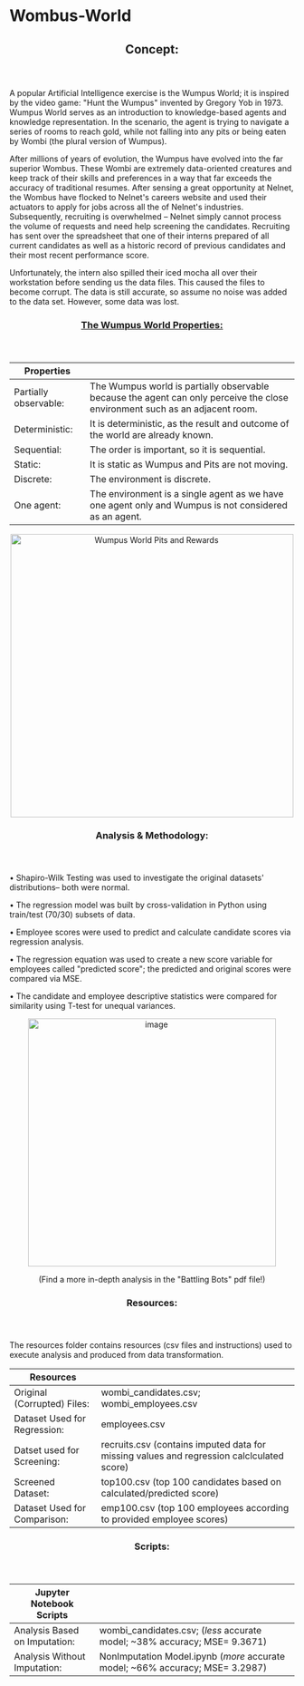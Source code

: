 # Wombus-World
<p align="center">
 <header>
   <h2>Concept:</h2>
 </header>
 </p>

   A popular Artificial Intelligence exercise is the Wumpus World; it is inspired by the video game: "Hunt the Wumpus" invented by Gregory Yob in 1973. Wumpus World serves as an introduction to knowledge-based agents and knowledge representation. In the scenario, the agent is trying to navigate a series of rooms to reach gold, while not falling into any pits or being eaten by Wombi (the plural version of Wumpus).
  
   After millions of years of evolution, the Wumpus have evolved into the far superior Wombus. These Wombi are extremely data-oriented creatures and keep track of their skills and preferences in a way that far exceeds the accuracy of traditional resumes. After sensing a great opportunity at Nelnet, the Wombus have flocked to Nelnet's careers website and used their actuators to apply for jobs across all the of Nelnet's industries. Subsequently, recruiting is overwhelmed – Nelnet simply cannot process the volume of requests and need help screening the candidates. Recruiting has sent over the spreadsheet that one of their interns prepared of all current candidates as well as a historic record of previous candidates and their most recent performance score.
  
   Unfortunately, the intern also spilled their iced mocha all over their workstation before sending us the data files. This caused the files to become corrupt. The data is still accurate, so assume no noise was added to the data set. However, some data was lost.
  
<p align="center">
<header>
                         <h3><a href="https://www.javatpoint.com/the-wumpus-world-in-artificial-intelligence">The Wumpus World Properties:</a></h3>
</header>
</p>
 
 
<p align="center">

| Properties |   | 
|------------|---|
| Partially observable:| The Wumpus world is partially observable because the agent can only perceive the close environment such as an adjacent room.  | 
| Deterministic: | It is deterministic, as the result and outcome of the world are already known. | 
| Sequential: | The order is important, so it is sequential. | 
| Static: | It is static as Wumpus and Pits are not moving. | 
| Discrete:  | The environment is discrete. | 
| One agent: | The environment is a single agent as we have one agent only and Wumpus is not considered as an agent. | 

</p>


<p align="center">
<img width="500" src="https://repository-images.githubusercontent.com/254698189/4d035600-0afd-11eb-8052-a3f9a9d74041" alt="Wumpus World Pits and Rewards">
</p>
  
  
 <p align="center">
 <header>
 <h3>Analysis & Methodology:</h3>
 </header>
 </p>
 
 <p>
 
• Shapiro-Wilk Testing was used to investigate the original datasets' distributions– both were normal. 

• The regression model was built by cross-validation in Python using train/test (70/30) subsets of data.
 
• Employee scores were used to predict and calculate candidate scores via regression analysis.

• The regression equation was used to create a new score variable for employees called "predicted score"; the predicted and original scores were compared via MSE.

• The candidate and employee descriptive statistics were compared for similarity using T-test for unequal variances. 

</p>



<p align="center">
 <img width="438" alt="image" src="https://user-images.githubusercontent.com/110564772/208702400-f7119199-13d0-4ed3-beb8-cd482ec55b07.png">
</p> 
<p align="center">
(Find a more in-depth analysis in the "Battling Bots" pdf file!)
</p>


<p align="center">
 <header>
<h3>Resources:</h3>
 </header>
</p>
 

The resources folder contains resources (csv files and instructions) used to execute analysis and produced from data transformation. 

<p align="center">

| Resources |   | 
|------------|---|
| Original (Corrupted) Files: | wombi_candidates.csv; wombi_employees.csv |   
| Dataset Used for Regression: | employees.csv | 
| Datset used for Screening: | recruits.csv (contains imputed data for missing values and regression calclculated score) | 
| Screened Dataset: | top100.csv (top 100 candidates based on calculated/predicted score) | 
| Dataset Used for Comparison:  | emp100.csv (top 100 employees according to provided employee scores) | 

</p>


<p align="center">
 <header>
 <h3>Scripts:</h3>
 </header>
 </p>

| Jupyter Notebook Scripts |   | 
|------------|---|
| Analysis Based on Imputation: | wombi_candidates.csv; (*less* accurate model; ~38% accuracy; MSE= 9.3671) |   
| Analysis Without Imputation: | NonImputation Model.ipynb (*more* accurate model; ~66% accuracy; MSE= 3.2987)| 
